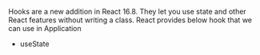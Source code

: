 Hooks are a new addition in React 16.8. They let you use state and other React features without writing a class. React provides below hook that we can use in Application

- useState


